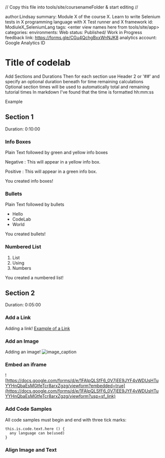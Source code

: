 // Copy this file into tools/site/coursenameFolder & start editing
//

author:Lindsay
summary: Module X of the course X. Learn to write Selenium tests in X programming language with X Test runner and X framework
id: ModiuleX_SeleniumLang
tags: <enter view names here from tools/site/app>  
categories: <enter category for drop-down filter>
environments: Web
status: Published/ Work in Progress
feedback link: https://forms.gle/CGu4QchgBxxWnNJK8
analytics account: Google Analytics ID

<!-- ------------------------ -->
# Title of codelab
Add Sections and Durations
Then for each section use Header 2 or '##' and specify an optional duration beneath for time remaining calculations Optional section times will be used to automatically total and remaining tutorial times In markdown I've found that the time is formatted hh:mm:ss

Example

<!-- ------------------------ -->
## Section 1
Duration: 0:10:00

### Info Boxes
Plain Text followed by green and yellow info boxes

Negative
: This will appear in a yellow info box.

Positive
: This will appear in a green info box.

You created info boxes!

### Bullets
Plain Text followed by bullets
* Hello
* CodeLab
* World

You created bullets!

### Numbered List
1. List
1. Using
1. Numbers

You created a numbered list!

<!-- ------------------------ -->
## Section 2
Duration: 0:05:00

### Add a Link
Adding a link!
[Example of a Link](https://www.google.com)

### Add an Image
Adding an image!
![image_caption](assets/1.01A.png)

### Embed an iframe
![https://docs.google.com/forms/d/e/1FAIpQLSfF6_0V7jEE9JYF4vWDUsHTuYYHnQbaEsMGtfeTcr8arxZgzg/viewform?embedded=true](https://docs.google.com/forms/d/e/1FAIpQLSfF6_0V7jEE9JYF4vWDUsHTuYYHnQbaEsMGtfeTcr8arxZgzg/viewform?usp=sf_link)

### Add Code Samples
All code samples must begin and end with three tick marks:

```
this.is.code.text.here () {
  any language can be(used)
}
```

### Align Image and Text
